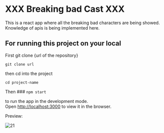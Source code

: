# XXX Breaking bad Cast XXX

This is a react app where all the breaking bad characters are being showed. Knowledge of apis is being implemented here.

## For running this project on your local

First git clone {url of the repository}

```git clone url```

then cd into the project 

```cd project-name```

Then ### `npm start`

to run the app in the development mode.\
Open [http://localhost:3000](http://localhost:3000) to view it in the browser.

Preview: 

![21](https://user-images.githubusercontent.com/72425181/146145802-b106da82-6282-4bc7-b744-25fd7d6e0c2c.png)
